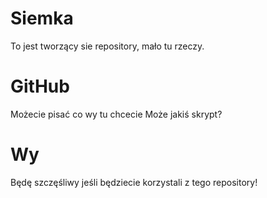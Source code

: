 # Siemka
To jest tworzący sie repository, mało tu rzeczy.
# GitHub
Możecie pisać co wy tu chcecie
Może jakiś skrypt?
# Wy
Będę szczęśliwy jeśli będziecie korzystali z tego repository!